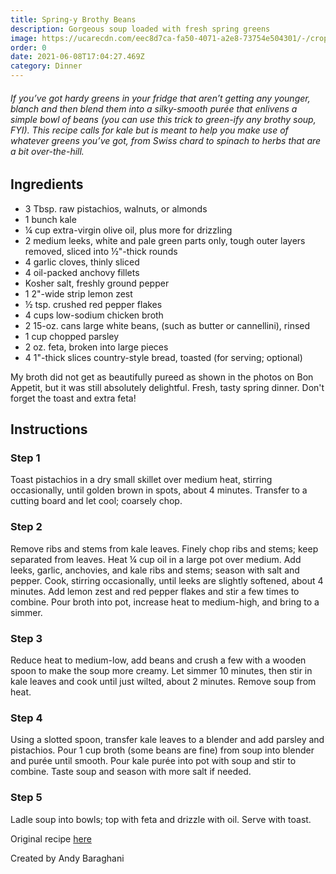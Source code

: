 ```yaml
---
title: Spring-y Brothy Beans
description: Gorgeous soup loaded with fresh spring greens
image: https://ucarecdn.com/eec8d7ca-fa50-4071-a2e8-73754e504301/-/crop/1125x1406/0,427/-/preview/-/scale_crop/768x768/smart/IMG_8353.PNG
order: 0
date: 2021-06-08T17:04:27.469Z
category: Dinner
---
```

###### If you’ve got hardy greens in your fridge that aren’t getting any younger, blanch and then blend them into a silky-smooth purée that enlivens a simple bowl of beans (you can use this trick to green-ify any brothy soup, FYI). This recipe calls for kale but is meant to help you make use of whatever greens you’ve got, from Swiss chard to spinach to herbs that are a bit over-the-hill.

## Ingredients

* 3 Tbsp. raw pistachios, walnuts, or almonds
* 1 bunch kale
* ¼ cup extra-virgin olive oil, plus more for drizzling
* 2 medium leeks, white and pale green parts only, tough outer layers removed, sliced into ½"-thick rounds
* 4 garlic cloves, thinly sliced
* 4 oil-packed anchovy fillets
* Kosher salt, freshly ground pepper
* 1 2"-wide strip lemon zest
* ½ tsp. crushed red pepper flakes
* 4 cups low-sodium chicken broth
* 2 15-oz. cans large white beans, (such as butter or cannellini), rinsed
* 1 cup chopped parsley
* 2 oz. feta, broken into large pieces
* 4 1"-thick slices country-style bread, toasted (for serving; optional)

My broth did not get as beautifully pureed as shown in the photos on Bon Appetit, but it was still absolutely delightful. Fresh, tasty spring dinner. Don't forget the toast and extra feta!

## Instructions

### Step 1

Toast pistachios in a dry small skillet over medium heat, stirring occasionally, until golden brown in spots, about 4 minutes. Transfer to a cutting board and let cool; coarsely chop.

### Step 2

Remove ribs and stems from kale leaves. Finely chop ribs and stems; keep separated from leaves. Heat ¼ cup oil in a large pot over medium. Add leeks, garlic, anchovies, and kale ribs and stems; season with salt and pepper. Cook, stirring occasionally, until leeks are slightly softened, about 4 minutes. Add lemon zest and red pepper flakes and stir a few times to combine. Pour broth into pot, increase heat to medium-high, and bring to a simmer.

### Step 3

Reduce heat to medium-low, add beans and crush a few with a wooden spoon to make the soup more creamy. Let simmer 10 minutes, then stir in kale leaves and cook until just wilted, about 2 minutes. Remove soup from heat.

### Step 4

Using a slotted spoon, transfer kale leaves to a blender and add parsley and pistachios. Pour 1 cup broth (some beans are fine) from soup into blender and purée until smooth. Pour kale purée into pot with soup and stir to combine. Taste soup and season with more salt if needed.

### Step 5

Ladle soup into bowls; top with feta and drizzle with oil. Serve with toast.

Original recipe [here](https://www.bonappetit.com/recipe/spring-y-brothy-beans)

Created by Andy Baraghani